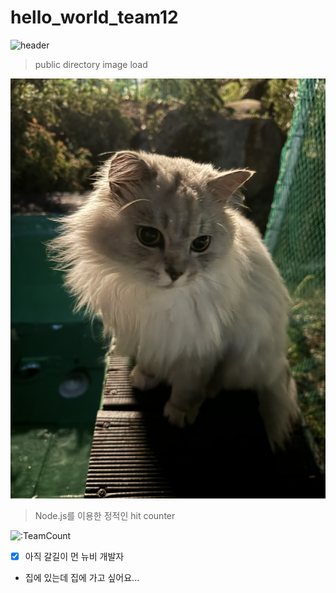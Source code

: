 # hello_world_team12


![header](https://capsule-render.vercel.app/api?type=venom&color=auto&height=300&section=header&text=Jinyeong%20Yun&animation=fadeIn&fontSize=70&)

>public directory image load

![cat](/public/IMG_2153.JPEG)

> Node.js를 이용한 정적인 hit counter

![:TeamCount](https://grape-plain-editorial.glitch.me/@:TeamCount?theme=3d-num&scale=1.5&align=center&padding=9&pixelated=0&darkmode=auto)

- [x] 아직 갈길이 먼 뉴비 개발자
- 집에 있는데 집에 가고 싶어요...